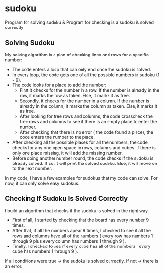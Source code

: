 # sudoku

Program for solving sudoku & Program for checking is a sudoku is solved correctly

## Solving Sudoku

My solving algorithm is a plan of checking lines and rows for a specific number:
* The code enters a loop that can only end once the sudoku is solved.
* In every loop, the code gets one of all the possible numbers in sudoku (1 - 9).
* The code looks for a place to add the number:
  - First it checks for the number in a row. If the number is already in the row, it marks the row as taken. Else, it marks it as free.
  - Secondly, it checks for the number in a column. If the number is already in the column, it marks the column as taken. Else, it marks it as free.
  - After looking for free rows and columns, the code crosscheck the free rows and columns to see if there is an empty place to enter the number.
  - After checking that there is no error ( the code found a place), the code enters the number to the place.
* After checking all the possible places for all the numbers, the code checks for any one open space in rows, columns and cubes. If there is only one place missing, it will add the missing number.
* Before doing another number round, the code checks if the sudoku is already solved. If so, it will print the solved sudoku. Else, it will move on to the next number.

In my code, I have a few examples for sudokus that my code can solve. For now, it can only solve easy sudokus.

## Checking If Sudoku Is Solved Correctly

 I build an algorithm that checks if the sudoku is solved in the right way. 
 * First of all, I started by checking that the board has every number 9 times.
 * After that, if all the numbers apear 9 times, I checked to see if all the rows and columns have all of the numbers ( every row has numbers 1 through 9 plus every column has numbers 1 through 9 ).
 * Finally, I checked to see if every cube has all of the numbers ( every cube has numbers 1 through 9 ).

If all conditions were true -> the sudoku is solved currectly. If not -> there is an error.

